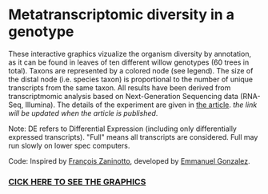 Metatranscriptomic diversity in a genotype
==========================================

These interactive graphics vizualize the organism diversity by annotation, as it can be found in leaves of ten different willow genotypes (60 trees in total). Taxons are represented by a colored node (see legend). The size of the distal node (i.e. species taxon) is proportional to the number of unique transcripts from the same taxon. All results have been derived from transcriptmomic analysis based on Next-Generation Sequencing data (RNA-Seq, Illumina). The details of the experiment are given in <a href="http://www.google.com">the article</a>. <i> the link will be updated when the article is published</i>.

Note: DE refers to Differential Expression (including only differentially expressed transcripts). "Full" means all transcripts are considered. Full may run slowly on lower spec computers.

Code:
Inspired by <a href="https://twitter.com/francoisz">François Zaninotto</a>, developed by <a href="http://www.transcriptomics.org">Emmanuel Gonzalez</a>.

<h3><a href="http://htmlpreview.github.io/?https://github.com/gonzalezem/DiversityTree_oct2015/blob/master/index.html">CICK HERE TO SEE THE GRAPHICS</a></h3>
